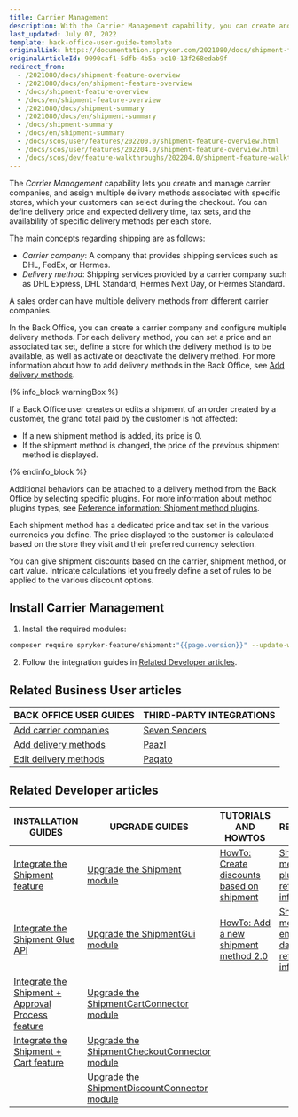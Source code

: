 ```yaml
---
title: Carrier Management
description: With the Carrier Management capability, you can create and manage carrier companies and their delivery methods for every individual store.
last_updated: July 07, 2022
template: back-office-user-guide-template
originalLink: https://documentation.spryker.com/2021080/docs/shipment-feature-overview
originalArticleId: 9090caf1-5dfb-4b5a-ac10-13f268edab9f
redirect_from:
  - /2021080/docs/shipment-feature-overview
  - /2021080/docs/en/shipment-feature-overview
  - /docs/shipment-feature-overview
  - /docs/en/shipment-feature-overview
  - /2021080/docs/shipment-summary
  - /2021080/docs/en/shipment-summary
  - /docs/shipment-summary
  - /docs/en/shipment-summary
  - /docs/scos/user/features/202200.0/shipment-feature-overview.html
  - /docs/scos/user/features/202204.0/shipment-feature-overview.html  
  - /docs/scos/dev/feature-walkthroughs/202204.0/shipment-feature-walkthrough/shipment-feature-walkthrough.html
---
```


The *Carrier Management* capability lets you create and manage carrier companies, and assign multiple delivery methods associated with specific stores, which your customers can select during the checkout. You can define delivery price and expected delivery time, tax sets, and the availability of specific delivery methods per each store.

The main concepts regarding shipping are as follows:
* *Carrier company*: A company that provides shipping services such as DHL, FedEx, or Hermes.
* *Delivery method*: Shipping services provided by a carrier company such as DHL Express, DHL Standard, Hermes Next Day, or Hermes Standard.

A sales order can have multiple delivery methods from different carrier companies.

In the Back Office, you can create a carrier company and configure multiple delivery methods. For each delivery method, you can set a price and an associated tax set, define a store for which the delivery method is to be available, as well as activate or deactivate the delivery method. For more information about how to add delivery methods in the Back Office, see [Add delivery methods](/docs/pbc/all/carrier-management/{{page.version}}/manage-in-the-back-office/add-delivery-methods.html).

{% info_block warningBox %}

If a Back Office user creates or edits a shipment of an order created by a customer, the grand total paid by the customer is not affected:

* If a new shipment method is added, its price is 0.
* If the shipment method is changed, the price of the previous shipment method is displayed.

{% endinfo_block %}

Additional behaviors can be attached to a delivery method from the Back Office by selecting specific plugins. For more information about method plugins types, see [Reference information: Shipment method plugins](/docs/pbc/all/carrier-management/{{page.version}}/extend-and-customize/shipment-method-plugins-reference-information.html).

Each shipment method has a dedicated price and tax set in the various currencies you define. The price displayed to the customer is calculated based on the store they visit and their preferred currency selection.

You can give shipment discounts based on the carrier, shipment method, or cart value. Intricate calculations let you freely define a set of rules to be applied to the various discount options.

## Install Carrier Management


1. Install the required modules:

```bash
composer require spryker-feature/shipment:"{{page.version}}" --update-with-dependencies
```

2. Follow the integration guides in [Related Developer articles](#related-developer-articles).

## Related Business User articles

|BACK OFFICE USER GUIDES| THIRD-PARTY INTEGRATIONS |
|---| - |
| [Add carrier companies](/docs/pbc/all/carrier-management/{{page.version}}/manage-in-the-back-office/add-carrier-companies.html)  | [Seven Senders](/docs/pbc/all/carrier-management/{{page.version}}/third-party-integrations/seven-senders/seven-senders.html) |
| [Add delivery methods](/docs/pbc/all/carrier-management/{{page.version}}/manage-in-the-back-office/add-delivery-methods.html)  | [Paazl](/docs/pbc/all/carrier-management/{{page.version}}/third-party-integrations/paazl.html) |
| [Edit delivery methods](/docs/pbc/all/carrier-management/{{page.version}}/manage-in-the-back-office/edit-delivery-methods.html)  | [Paqato](/docs/pbc/all/carrier-management/{{page.version}}/third-party-integrations/paqato.html) | |

## Related Developer articles

| INSTALLATION GUIDES  | UPGRADE GUIDES | TUTORIALS AND HOWTOS | REFERENCES |
|---|---|---|---|
| [Integrate the Shipment feature](/docs/pbc/all/carrier-management/{{page.version}}/install-and-upgrade/install-the-shipment-feature.html) | [Upgrade the Shipment module](/docs/pbc/all/carrier-management/{{page.version}}/install-and-upgrade/upgrade-the-shipment-module.html) | [HowTo: Create discounts based on shipment](/docs/pbc/all/discount-management/{{site.version}}/tutorials-and-howtos/howto-create-discounts-based-on-shipment.html#activate-a-discount-rule-based-on-a-shipment-carrier) | [Shipment method plugins: reference information](/docs/pbc/all/carrier-management/{{page.version}}/extend-and-customize/shipment-method-plugins-reference-information.html) |
| [Integrate the Shipment Glue API](/docs/pbc/all/carrier-management/{{page.version}}/install-and-upgrade/install-glue-api/install-the-shipment-glue-api.html) | [Upgrade the ShipmentGui module](/docs/pbc/all/carrier-management/{{page.version}}/install-and-upgrade/upgrade-the-shipmentgui-module.html) | [HowTo: Add a new shipment method 2.0](/docs/pbc/all/carrier-management/{{page.version}}/tutorials-and-howtos/howto-add-a-new-shipment-method-2.0.html) | [Shipment method entities in the database: reference information](/docs/pbc/all/carrier-management/{{page.version}}/domain-model-and-relationships/shipment-method-entities-in-the-database-reference-information.html) |
| [Integrate the Shipment + Approval Process feature](/docs/pbc/all/carrier-management/{{page.version}}/install-and-upgrade/install-the-shipment-approval-process-feature.html) | [Upgrade the ShipmentCartConnector module](/docs/pbc/all/carrier-management/{{page.version}}/install-and-upgrade/upgrade-the-shipmentcartconnector-module.html) |  |  |
| [Integrate the Shipment + Cart feature](/docs/pbc/all/carrier-management/{{page.version}}/install-and-upgrade/install-the-shipment-cart-feature.html) | [Upgrade the ShipmentCheckoutConnector module](/docs/pbc/all/carrier-management/{{page.version}}/install-and-upgrade/upgrade-the-shipmentcheckoutconnector-module.html) |  |  |
|  | [Upgrade the ShipmentDiscountConnector module](/docs/pbc/all/carrier-management/{{page.version}}/install-and-upgrade/upgrade-the-shipmentdiscountconnector-module.html) |  |  |

